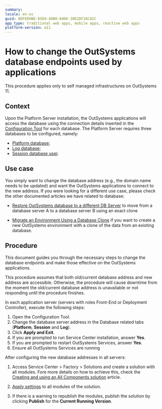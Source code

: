 ```yaml
---
summary:
locale: en-us
guid: ADFE09B6-85D4-48B0-84D6-30E2DF16CA2C
app_type: traditional web apps, mobile apps, reactive web apps
platform-version: o11
---
```


# How to change the OutSystems database endpoints used by applications

<div class=”info” markdown=”1”>

This procedure applies only to self managed infrastructures on OutSystems 11.

</div>

## Context

Upon the Platform Server installation, the OutSystems applications will access the database using the connection details inserted in the [Configuration Tool](https://success.outsystems.com/Documentation/11/Reference/Configuration_Tool) for each database.
The Platform Server requires three databases to be configured, namely:

* [Platform database](https://success.outsystems.com/Documentation/11/Reference/Configuration_Tool/Platform_Tab);
* [Log database](https://success.outsystems.com/Documentation/11/Reference/Configuration_Tool/Log_Tab);
* [Session database user](https://success.outsystems.com/Documentation/11/Reference/Configuration_Tool/Session_Tab).

## Use case

You simply want to change the database address (e.g., the domain name needs to be updated) and want the OutSystems applications to connect to the new address.
If you were looking for a different use case, please check the other documented articles we have related to database:

* [Restore OutSystems database to a different DB Server](https://success.outsystems.com/support/enterprise_customers/maintenance_and_operations/restore_outsystems_database_to_a_different_db_server/) to move from a database server A to a database server B using an exact clone

* [Migrate an Environment Using a Database Clone](https://success.outsystems.com/support/enterprise_customers/maintenance_and_operations/migrate_an_environment_using_a_database_clone/) if you want to create a new OutSystems environment with a clone of the data from an existing database.

## Procedure
This document guides you through the necessary steps to change the database endpoints and make those effective on the OutSystems applications.

<div class=“warning” markdown=”1”>

This procedure assumes that both old/current database address and new address are accessible. Otherwise, the procedure will cause downtime from the moment the old/current database address is unavailable or not responding until the procedure finishes.

</div>

In each application server (servers with roles Front-End or Deployment Controller), execute the following steps:

1. Open the Configuration Tool.
1. Change the database server address in the Database related tabs (**Platform**, **Session** and **Log**).
1. Click **Apply and Exit**.
1. If you are prompted to run Service Center installation, answer **Yes**.
1. If you are prompted to restart OutSystems Services, answer **Yes**.
1. Ensure all OutSystems Services are running

After configuring the new database addresses in all servers:

1. Access Service Center > Factory > Solutions and create a solution with all modules. Fore more details on how to achieve this, check the [Creating and using an All Components solution](https://success.outsystems.com/documentation/how_to_guides/devops/creating_and_using_an_all_components_solution/) article.

1. [Apply settings](https://success.outsystems.com/Support/Enterprise_Customers/Maintenance_and_Operations/Applying_Configurations_in_Service_Center#Apply_Pending_Settings_to_a_Set_of_Modules) to all modules of the solution.

1. If there is a warning to republish the modules, publish the solution by clicking **Publish** for the **Current Running Version**.
